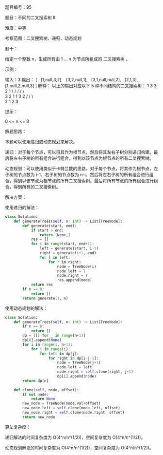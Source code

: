 题目编号：95

题目：不同的二叉搜索树 II

难度：中等

考察范围：二叉搜索树、递归、动态规划

题干：

给定一个整数 n，生成所有由 1 ... n 为节点所组成的 二叉搜索树 。

示例：

输入：3
输出：
[
  [1,null,3,2],
  [3,2,null,1],
  [3,1,null,null,2],
  [2,1,3],
  [1,null,2,null,3]
]
解释：
以上的输出对应以下 5 种不同结构的二叉搜索树：
   1         3     3      2      1
    \       /     /      / \      \
     3     2     1      1   3      2
    /     /       \                 \
   2     1         2                 3

提示：

0 <= n <= 8

解题思路：

本题可以使用递归或动态规划来解决。

递归：对于每个节点，可以将其作为根节点，然后将其左右子树分别递归构建。最后将左右子树的所有组合进行组合，得到以该节点为根节点的所有二叉搜索树。

动态规划：可以使用类似于卡特兰数的思路，对于每个节点，将其作为根节点，左子树的节点数为 i-1，右子树的节点数为 n-i。然后将左右子树的所有组合进行组合，得到以该节点为根节点的所有二叉搜索树。最后将所有节点的所有组合进行组合，得到所有的二叉搜索树。

解决方案：

使用递归的解法：

```python
class Solution:
    def generateTrees(self, n: int) -> List[TreeNode]:
        def generate(start, end):
            if start > end:
                return [None,]
            res = []
            for i in range(start, end+1):
                left = generate(start, i-1)
                right = generate(i+1, end)
                for l in left:
                    for r in right:
                        node = TreeNode(i)
                        node.left = l
                        node.right = r
                        res.append(node)
            return res
        if n == 0:
            return []
        return generate(1, n)
```

使用动态规划的解法：

```python
class Solution:
    def generateTrees(self, n: int) -> List[TreeNode]:
        if n == 0:
            return []
        dp = [[] for _ in range(n+1)]
        dp[0].append(None)
        for i in range(1, n+1):
            for j in range(i):
                for left in dp[j]:
                    for right in dp[i-j-1]:
                        node = TreeNode(j+1)
                        node.left = left
                        node.right = self.clone(right, j+1)
                        dp[i].append(node)
        return dp[n]
    
    def clone(self, node, offset):
        if not node:
            return None
        new_node = TreeNode(node.val+offset)
        new_node.left = self.clone(node.left, offset)
        new_node.right = self.clone(node.right, offset)
        return new_node
```

算法复杂度：

递归解法的时间复杂度为 O(4^n/n^(1/2))，空间复杂度为 O(4^n/n^(1/2))。

动态规划解法的时间复杂度为 O(4^n/n^(1/2))，空间复杂度为 O(4^n/n^(1/2))。